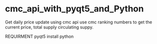 # cmc_api_with_pyqt5_and_Python
Get daily price update using cmc api
use cmc ranking numbers to get the current price, total supply circulating suppy.


REQUIRMENT
pyqt5 install
python
